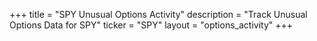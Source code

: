 +++
title = "SPY Unusual Options Activity"
description = "Track Unusual Options Data for SPY"
ticker = "SPY"
layout = "options_activity"
+++

